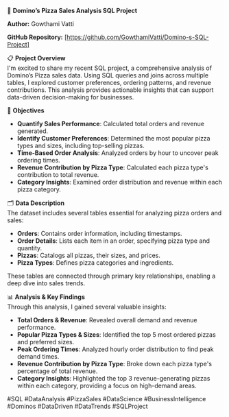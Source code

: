 🍕 **Domino’s Pizza Sales Analysis SQL Project** 

**Author:** Gowthami Vatti

**GitHub Repository:** [https://github.com/GowthamiVatti/Domino-s-SQL-Project]

📋 **Project Overview**  
I'm excited to share my recent SQL project, a comprehensive analysis of Domino’s Pizza sales data. Using SQL queries and joins across multiple tables, I explored customer preferences, ordering patterns, and revenue contributions. This analysis provides actionable insights that can support data-driven decision-making for businesses.

🚀 **Objectives**  
- **Quantify Sales Performance**: Calculated total orders and revenue generated.
- **Identify Customer Preferences**: Determined the most popular pizza types and sizes, including top-selling pizzas.
- **Time-Based Order Analysis**: Analyzed orders by hour to uncover peak ordering times.
- **Revenue Contribution by Pizza Type**: Calculated each pizza type's contribution to total revenue.
- **Category Insights**: Examined order distribution and revenue within each pizza category.

🗂️ **Data Description**  
The dataset includes several tables essential for analyzing pizza orders and sales:

- **Orders**: Contains order information, including timestamps.
- **Order Details**: Lists each item in an order, specifying pizza type and quantity.
- **Pizzas**: Catalogs all pizzas, their sizes, and prices.
- **Pizza Types**: Defines pizza categories and ingredients.

These tables are connected through primary key relationships, enabling a deep dive into sales trends.

📊 **Analysis & Key Findings**  
Through this analysis, I gained several valuable insights:

- **Total Orders & Revenue**: Revealed overall demand and revenue performance.
- **Popular Pizza Types & Sizes**: Identified the top 5 most ordered pizzas and preferred sizes.
- **Peak Ordering Times**: Analyzed hourly order distribution to find peak demand times.
- **Revenue Contribution by Pizza Type**: Broke down each pizza type's percentage of total revenue.
- **Category Insights**: Highlighted the top 3 revenue-generating pizzas within each category, providing a focus on high-demand areas.

#SQL #DataAnalysis #PizzaSales #DataScience #BusinessIntelligence #Dominos #DataDriven #DataTrends #SQLProject 
